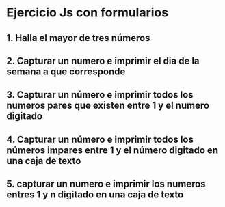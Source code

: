 # Ejercicio Js con formularios 

## 1. Halla el mayor de tres números

## 2. Capturar un numero e imprimir el dia de la semana a que corresponde 

## 3. Capturar un número e imprimir todos los numeros pares que existen entre 1 y el numero digitado

## 4. Capturar un número e imprimir todos los números impares entre 1 y el número digitado en una caja de texto

## 5. capturar un numero e imprimir los numeros entres 1 y n digitado en una caja de texto